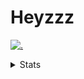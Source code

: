 # Heyzzz  

[![.](https://skillicons.dev/icons?i=js,java)](https://skillicons.dev)  

<details>
<summary>Stats</summary
<!--START_SECTION:waka-->

```text
JavaScript   12 hrs 46 mins  ██████████████████▓░░░░░░   74.97 %
CSS          1 hr 57 mins    ███░░░░░░░░░░░░░░░░░░░░░░   11.45 %
JSON         1 hr 17 mins    ██░░░░░░░░░░░░░░░░░░░░░░░   07.62 %
Git Config   42 mins         █░░░░░░░░░░░░░░░░░░░░░░░░   04.15 %
Other        16 mins         ▒░░░░░░░░░░░░░░░░░░░░░░░░   01.62 %
```

<!--END_SECTION:waka-->
</details>
